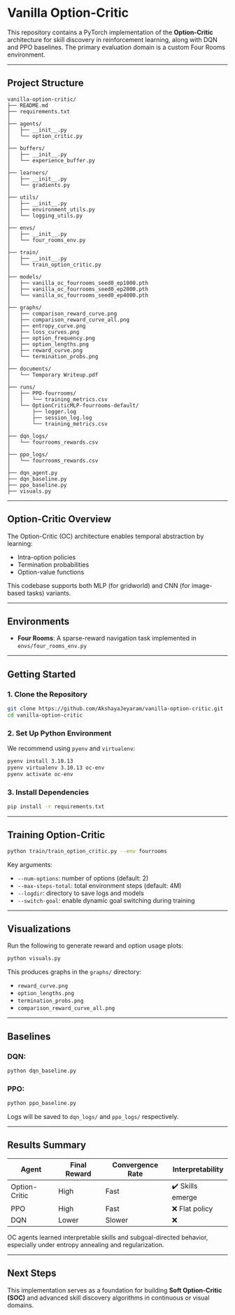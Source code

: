 # Vanilla Option-Critic

This repository contains a PyTorch implementation of the **Option-Critic** architecture for skill discovery in reinforcement learning, along with DQN and PPO baselines. The primary evaluation domain is a custom Four Rooms environment.

---

## Project Structure

```
vanilla-option-critic/
├── README.md
├── requirements.txt
│
├── agents/
│   ├── __init__.py
│   └── option_critic.py
│
├── buffers/
│   ├── __init__.py
│   └── experience_buffer.py
│
├── learners/
│   ├── __init__.py
│   └── gradients.py
│
├── utils/
│   ├── __init__.py
│   ├── environment_utils.py
│   └── logging_utils.py
│
├── envs/
│   ├── __init__.py
│   └── four_rooms_env.py
│
├── train/
│   ├── __init__.py
│   └── train_option_critic.py
│
├── models/
│   ├── vanilla_oc_fourrooms_seed0_ep1000.pth
│   ├── vanilla_oc_fourrooms_seed0_ep2000.pth
│   └── vanilla_oc_fourrooms_seed0_ep4000.pth
│
├── graphs/
│   ├── comparison_reward_curve.png
│   ├── comparison_reward_curve_all.png
│   ├── entropy_curve.png
│   ├── loss_curves.png
│   ├── option_frequency.png
│   ├── option_lengths.png
│   ├── reward_curve.png
│   └── termination_probs.png
│
├── documents/
│   └── Temporary Writeup.pdf
│
├── runs/
│   ├── PPO-fourrooms/
│   │   └── training_metrics.csv
│   └── OptionCriticMLP-fourrooms-default/
│       ├── logger.log
│       ├── session_log.log
│       └── training_metrics.csv
│
├── dqn_logs/
│   └── fourrooms_rewards.csv
│
├── ppo_logs/
│   └── fourrooms_rewards.csv
│
├── dqn_agent.py
├── dqn_baseline.py
├── ppo_baseline.py
├── visuals.py

```

---

## Option-Critic Overview

The Option-Critic (OC) architecture enables temporal abstraction by learning:
- Intra-option policies
- Termination probabilities
- Option-value functions

This codebase supports both MLP (for gridworld) and CNN (for image-based tasks) variants.

---

## Environments
- **Four Rooms**: A sparse-reward navigation task implemented in `envs/four_rooms_env.py`

---

## Getting Started

### 1. Clone the Repository
```bash
git clone https://github.com/AkshayaJeyaram/vanilla-option-critic.git
cd vanilla-option-critic
```

### 2. Set Up Python Environment
We recommend using `pyenv` and `virtualenv`:
```bash
pyenv install 3.10.13
pyenv virtualenv 3.10.13 oc-env
pyenv activate oc-env
```

### 3. Install Dependencies
```bash
pip install -r requirements.txt
```

---

## Training Option-Critic

```bash
python train/train_option_critic.py --env fourrooms
```

Key arguments:
- `--num-options`: number of options (default: 2)
- `--max-steps-total`: total environment steps (default: 4M)
- `--logdir`: directory to save logs and models
- `--switch-goal`: enable dynamic goal switching during training

---

## Visualizations
Run the following to generate reward and option usage plots:
```bash
python visuals.py
```
This produces graphs in the `graphs/` directory:
- `reward_curve.png`
- `option_lengths.png`
- `termination_probs.png`
- `comparison_reward_curve_all.png`

---

## Baselines

### DQN:
```bash
python dqn_baseline.py
```

### PPO:
```bash
python ppo_baseline.py
```

Logs will be saved to `dqn_logs/` and `ppo_logs/` respectively.

---

## Results Summary
| Agent           | Final Reward | Convergence Rate | Interpretability |
|----------------|---------------|------------------|------------------|
| Option-Critic  | High          | Fast             | ✔️ Skills emerge |
| PPO            | High          | Fast             | ❌ Flat policy   |
| DQN            | Lower         | Slower           | ❌              |

OC agents learned interpretable skills and subgoal-directed behavior, especially under entropy annealing and regularization.

---

## Next Steps
This implementation serves as a foundation for building **Soft Option-Critic (SOC)** and advanced skill discovery algorithms in continuous or visual domains.

